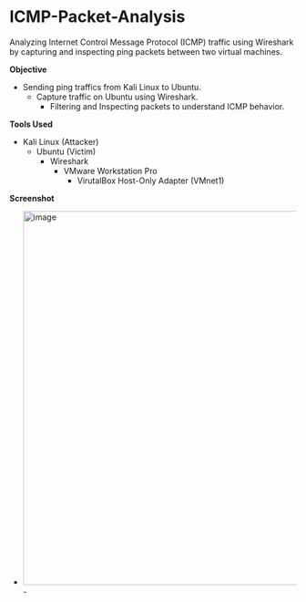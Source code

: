 # ICMP-Packet-Analysis
Analyzing Internet Control Message Protocol (ICMP) traffic using Wireshark by capturing and inspecting ping packets between two virtual machines.

**Objective**
- Sending ping traffics from Kali Linux to Ubuntu.
  - Capture traffic on Ubuntu using Wireshark.
    - Filtering and Inspecting packets to understand ICMP behavior.

**Tools Used**
- Kali Linux (Attacker)
  - Ubuntu (Victim)
    - Wireshark
      - VMware Workstation Pro
        - VirutalBox Host-Only Adapter (VMnet1)

**Screenshot**
- <img width="820" height="656" alt="image" src="https://github.com/user-attachments/assets/4f447db4-a3b3-4981-b798-a8bc60b29bf6" />
  - 
